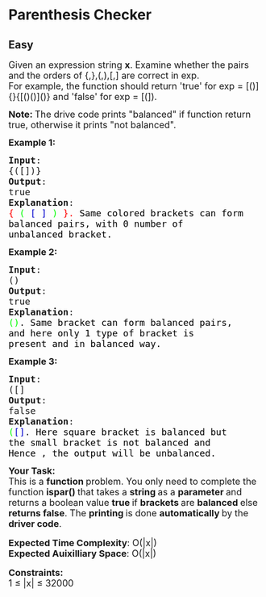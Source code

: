 # Parenthesis Checker
## Easy
<div class="problems_problem_content__Xm_eO"><p><span style="font-size:18px">Given an expression string <strong>x</strong>. Examine whether the pairs and the orders of {,},(,),[,] are correct in exp.<br>
For example, the function should return 'true' for exp = [()]{}{[()()]()} and 'false' for exp = [(]).</span></p>

<p><strong><span style="font-size:18px">Note: </span></strong><span style="font-size:18px">The drive code prints "balanced" if function return true, otherwise it prints "not balanced".</span></p>

<p><span style="font-size:18px"><strong>Example 1:</strong></span></p>

<pre><span style="font-size:18px"><strong>Input</strong>:
{([])}
<strong>Output</strong>: 
true
<strong>Explanation</strong>: 
<span style="color: rgb(255, 0, 0); --darkreader-inline-color:#e91d1d;" data-darkreader-inline-color="">{</span> <span style="color: rgb(0, 255, 0); --darkreader-inline-color:#2ffb2f;" data-darkreader-inline-color="">(</span> <span style="color: rgb(0, 0, 205); --darkreader-inline-color:#5890f3;" data-darkreader-inline-color="">[</span> <span style="color: rgb(0, 0, 205); --darkreader-inline-color:#5890f3;" data-darkreader-inline-color="">]</span> <span style="color: rgb(0, 255, 0); --darkreader-inline-color:#2ffb2f;" data-darkreader-inline-color="">)</span> <span style="color: rgb(255, 0, 0); --darkreader-inline-color:#e91d1d;" data-darkreader-inline-color="">}.&nbsp;</span><span style="color: rgb(0, 0, 0); --darkreader-inline-color:#edebe8;" data-darkreader-inline-color="">Same colored brackets can form 
balanced pairs, with 0 number of 
unbalanced bracket.</span>
</span></pre>

<p><span style="font-size:18px"><strong>Example 2:</strong></span></p>

<pre><span style="font-size:18px"><strong>Input</strong>: 
()
<strong>Output</strong>: 
true
<strong>Explanation</strong>: 
<span style="color: rgb(0, 255, 0); --darkreader-inline-color:#2ffb2f;" data-darkreader-inline-color="">()</span><span style="color: rgb(0, 0, 0); --darkreader-inline-color:#edebe8;" data-darkreader-inline-color="">. Same bracket can form balanced pairs, 
and here only 1 type of bracket is 
present and in balanced way.</span></span>
</pre>

<p><span style="font-size:18px"><strong>Example 3:</strong></span></p>

<pre><span style="font-size:18px"><strong>Input</strong>: 
([]
<strong>Output</strong>: 
false
<strong>Explanation</strong>: 
<span style="color: rgb(0, 255, 0); --darkreader-inline-color:#2ffb2f;" data-darkreader-inline-color="">(</span><span style="color: rgb(0, 0, 205); --darkreader-inline-color:#5890f3;" data-darkreader-inline-color="">[]</span>.<span style="color: rgb(0, 0, 0); --darkreader-inline-color:#edebe8;" data-darkreader-inline-color=""> Here square bracket is balanced but 
the small bracket is not balanced and 
Hence , the output will be unbalanced.</span></span></pre>

<p><span style="font-size:18px"><strong>Your Task:</strong><br>
This is a <strong>function </strong>problem. You only need to complete the function <strong>ispar()&nbsp;</strong>that takes a&nbsp;<strong>string </strong>as a&nbsp;<strong>parameter </strong>and returns a boolean value&nbsp;<strong>true </strong>if <strong>brackets </strong>are <strong>balanced </strong>else <strong>returns false</strong>. The <strong>printing </strong>is done <strong>automatically </strong>by the <strong>driver code</strong>.</span><br>
<br>
<span style="font-size:18px"><strong>Expected Time Complexity</strong>: O(|x|)<br>
<strong>Expected Auixilliary Space</strong>: O(|x|)</span><br>
<br>
<span style="font-size:18px"><strong>Constraints:</strong><br>
1 ≤ |x| ≤ </span><span style="font-size:18px">32000</span></p>

<p>&nbsp;</p>
</div>